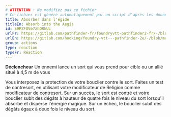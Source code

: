 ```yaml
---
# ATTENTION : Ne modifiez pas ce fichier
# Ce fichier est généré automatiquement par un script d'après les données du module Foundry VTT officiel et de sa traduction
title: Absorber dans l'égide
titleEn: Absorb into the Aegis
id: S9PZFOVe7zhORkUc
urlFr: https://gitlab.com/pathfinder-fr/foundryvtt-pathfinder2-fr/-/blob/master/data/classes/S9PZFOVe7zhORkUc.htm
urlEn: https://gitlab.com/hooking/foundry-vtt---pathfinder-2e/-/blob/master/packs/data/classes.db/absorb-into-the-aegis.json
group: actions
type: reaction
typeFr: Réaction
---
```

**Déclencheur** Un ennemi lance un sort qui vous prend pour cible ou un allié situé à 4,5 m de vous

Vous interposez la protection de votre bouclier contre le sort. Faites un test de contresort, en utilisant votre modificateur de Religion comme modificateur de contresort. Sur un succès, le sort est contré et votre bouclier subit des dégâts à hauteur de quatre fois le niveau du sort lorsqu'il absorbe et disperse l'énergie magique. Sur un échec, le bouclier subit des dégâts égaux à deux fois le niveau du sort.


